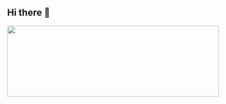 ## Hi there 👋

<img align="left" width="490" height="165" src="https://github-readme-stats.vercel.app/api?username=davidedantonio&show_icons=true&hide_border=false&line_height=20&title_color=f69673&icon_color=1b93c9&show_owner=true"/>

<!--
**davidedantonio/davidedantonio** is a ✨ _special_ ✨ repository because its `README.md` (this file) appears on your GitHub profile.

Here are some ideas to get you started:

- 🔭 I’m currently working on ...
- 🌱 I’m currently learning ...
- 👯 I’m looking to collaborate on ...
- 🤔 I’m looking for help with ...
- 💬 Ask me about ...
- 📫 How to reach me: ...
- 😄 Pronouns: ...
- ⚡ Fun fact: ...
-->
